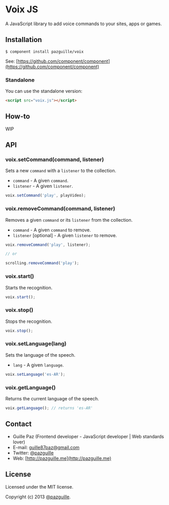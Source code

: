 # Voix JS

A JavaScript library to add voice commands to your sites, apps or games.

## Installation

    $ component install pazguille/voix

See: [https://github.com/component/component](https://github.com/component/component)

### Standalone
You can use the standalone version:
```html
<script src="voix.js"></script>
```

## How-to
WIP

## API
### voix.setCommand(command, listener)
Sets a new `command` with a `listener` to the collection.
- `command` - A given `command`.
- `listener` - A given `listener`.

```js
voix.setCommand('play', playVideo);
```

### voix.removeCommand(command, listener)
Removes a given `command` or its `listener` from the collection.
- `command` - A given `command` to remove.
- `listener` [optional] - A given `listener` to remove.

```js
voix.removeCommand('play', listener);

// or

scrolling.removeCommand('play');
```

### voix.start()
Starts the recognition.

```js
voix.start();
```

### voix.stop()
Stops the recognition.

```js
voix.stop();
```

### voix.setLanguage(lang)
Sets the language of the speech.
- `lang` - A given `language`.

```js
voix.setLanguage('es-AR');
```

### voix.getLanguage()
Returns the current language of the speech.

```js
voix.getLanguage(); // returns 'es-AR'
```

## Contact
- Guille Paz (Frontend developer - JavaScript developer | Web standards lover)
- E-mail: [guille87paz@gmail.com](mailto:guille87paz@gmail.com)
- Twitter: [@pazguille](http://twitter.com/pazguille)
- Web: [http://pazguille.me](http://pazguille.me)

## License
Licensed under the MIT license.

Copyright (c) 2013 [@pazguille](http://twitter.com/pazguille).